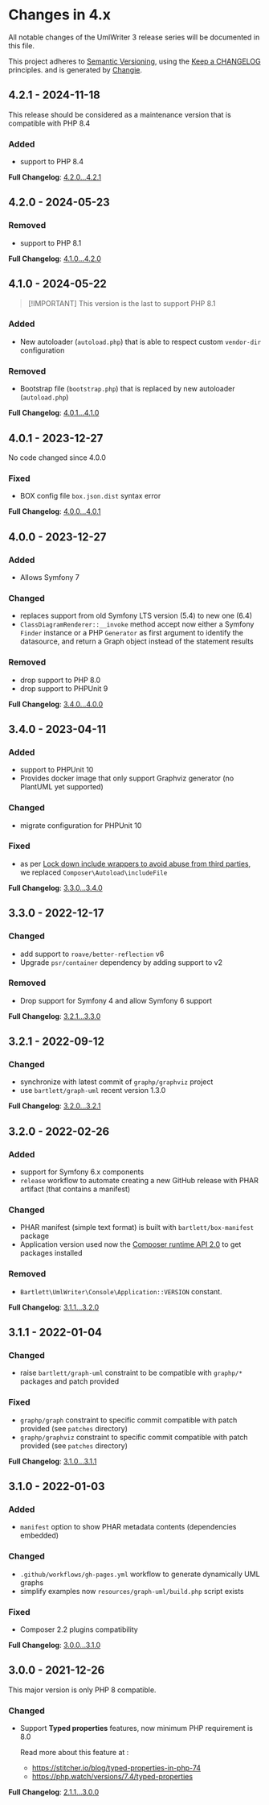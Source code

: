 <!-- markdownlint-disable MD013 MD024 -->
# Changes in 4.x

All notable changes of the UmlWriter 3 release series will be documented in this file.

This project adheres to [Semantic Versioning](http://semver.org/),
using the [Keep a CHANGELOG](http://keepachangelog.com) principles.
and is generated by [Changie](https://github.com/miniscruff/changie).

## 4.2.1 - 2024-11-18

This release should be considered as a maintenance version that is compatible with PHP 8.4

### Added

- support to PHP 8.4

**Full Changelog**: [4.2.0...4.2.1](https://github.com/llaville/umlwriter/compare/4.2.0...4.2.1)

## 4.2.0 - 2024-05-23

### Removed

- support to PHP 8.1

**Full Changelog**: [4.1.0...4.2.0](https://github.com/llaville/umlwriter/compare/4.1.0...4.2.0)

## 4.1.0 - 2024-05-22

> [!IMPORTANT] This version is the last to support PHP 8.1

### Added

- New autoloader (`autoload.php`) that is able to respect custom `vendor-dir` configuration

### Removed

- Bootstrap file (`bootstrap.php`) that is replaced by new autoloader (`autoload.php`)

**Full Changelog**: [4.0.1...4.1.0](https://github.com/llaville/umlwriter/compare/4.0.1...4.1.0)

## 4.0.1 - 2023-12-27

No code changed since 4.0.0

### Fixed

- BOX config file `box.json.dist` syntax error

**Full Changelog**: [4.0.0...4.0.1](https://github.com/llaville/umlwriter/compare/4.0.0...4.0.1)

## 4.0.0 - 2023-12-27

### Added

- Allows Symfony 7

### Changed

- replaces support from old Symfony LTS version (5.4) to new one (6.4)
- `ClassDiagramRenderer::__invoke` method accept now either a Symfony `Finder` instance or a PHP `Generator` as first argument to identify the datasource, and return a Graph object instead of the statement results

### Removed

- drop support to PHP 8.0
- drop support to PHPUnit 9

**Full Changelog**: [3.4.0...4.0.0](https://github.com/llaville/umlwriter/compare/3.4.0...4.0.0)

## 3.4.0 - 2023-04-11

### Added

- support to PHPUnit 10
- Provides docker image that only support Graphviz generator (no PlantUML yet supported)

### Changed

- migrate configuration for PHPUnit 10

### Fixed

- as per [Lock down include wrappers to avoid abuse from third parties](https://github.com/composer/composer/pull/11015), we replaced `Composer\Autoload\includeFile`

**Full Changelog**: [3.3.0...3.4.0](https://github.com/llaville/umlwriter/compare/3.3.0...3.4.0)

## 3.3.0 - 2022-12-17

### Changed

- add support to `roave/better-reflection` v6
- Upgrade `psr/container` dependency by adding support to v2

### Removed

- Drop support for Symfony 4 and allow Symfony 6 support

**Full Changelog**: [3.2.1...3.3.0](https://github.com/llaville/umlwriter/compare/3.2.1...3.3.0)

## 3.2.1 - 2022-09-12

### Changed

- synchronize with latest commit of `graphp/graphviz` project
- use `bartlett/graph-uml` recent version 1.3.0

**Full Changelog**: [3.2.0...3.2.1](https://github.com/llaville/umlwriter/compare/3.2.0...3.2.1)

## 3.2.0 - 2022-02-26

### Added

- support for Symfony 6.x components
- `release` workflow to automate creating a new GitHub release with PHAR artifact (that contains a manifest)

### Changed

- PHAR manifest (simple text format) is built with `bartlett/box-manifest` package
- Application version used now the [Composer runtime API 2.0](https://getcomposer.org/doc/07-runtime.md) to get packages installed

### Removed

- `Bartlett\UmlWriter\Console\Application::VERSION` constant.

**Full Changelog**: [3.1.1...3.2.0](https://github.com/llaville/umlwriter/compare/3.1.1...3.2.0)

## 3.1.1 - 2022-01-04

### Changed

- raise `bartlett/graph-uml` constraint to be compatible with `graphp/*` packages and patch provided

### Fixed

- `graphp/graph` constraint to specific commit compatible with patch provided (see `patches` directory)
- `graphp/graphviz` constraint to specific commit compatible with patch provided (see `patches` directory)

**Full Changelog**: [3.1.0...3.1.1](https://github.com/llaville/umlwriter/compare/3.1.0...3.1.1)

## 3.1.0 - 2022-01-03

### Added

- `manifest` option to show PHAR metadata contents (dependencies embedded)

### Changed

- `.github/workflows/gh-pages.yml` workflow to generate dynamically UML graphs
- simplify examples now `resources/graph-uml/build.php` script exists

### Fixed

- Composer 2.2 plugins compatibility

**Full Changelog**: [3.0.0...3.1.0](https://github.com/llaville/umlwriter/compare/3.0.0...3.1.0)

## 3.0.0 - 2021-12-26

This major version is only PHP 8 compatible.

### Changed

- Support **Typed properties** features, now minimum PHP requirement is 8.0

  Read more about this feature at :

  - <https://stitcher.io/blog/typed-properties-in-php-74>
  - <https://php.watch/versions/7.4/typed-properties>

**Full Changelog**: [2.1.1...3.0.0](https://github.com/llaville/umlwriter/compare/2.1.1...3.0.0)
